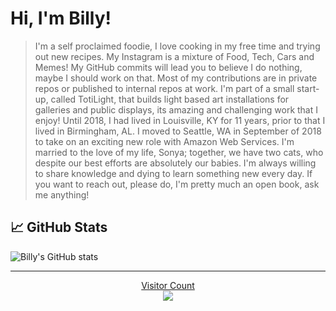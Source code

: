 # Hi, I'm Billy!

> I'm a self proclaimed foodie, I love cooking in my free time and trying out new recipes. My Instagram is a mixture of Food, Tech, Cars and Memes! My GitHub commits will lead you to believe I do nothing, maybe I should work on that. Most of my contributions are in private repos or published to internal repos at work. I'm part of a small start-up, called TotiLight, that builds light based art installations for galleries and public displays, its amazing and challenging work that I enjoy! Until 2018, I had lived in Louisville, KY for 11 years, prior to that I lived in Birmingham, AL. I moved to Seattle, WA in September of 2018 to take on an exciting new role with Amazon Web Services. I'm married to the love of my life, Sonya; together, we have two cats, who despite our best efforts are absolutely our babies. I'm always willing to share knowledge and dying to learn something new every day. If you want to reach out, please do, I'm pretty much an open book, ask me anything!

## 📈 GitHub Stats

![Billy's GitHub stats](https://github-stats.billyjbryant.com/api?username=billyjbryant&rank_icon=github)

---

<p align="center"> 
  <ins>Visitor Count</ins><br>
  <img src="https://profile-counter.glitch.me/BillyJBryant/count.svg" />
</p>
